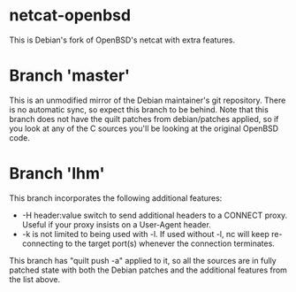 netcat-openbsd
==============

This is Debian's fork of OpenBSD's netcat with extra features.

Branch 'master'
===============

This is an unmodified mirror of the Debian maintainer's git repository. There is no automatic sync, so expect this branch to be behind.
Note that this branch does not have the quilt patches from debian/patches applied, so if you look at any of the C sources you'll be
looking at the original OpenBSD code.

Branch 'lhm'
===============

This branch incorporates the following additional features:

* -H header:value switch to send additional headers to a CONNECT proxy. Useful if your proxy insists on a User-Agent header.
* -k is not limited to being used with -l. If used without -l, nc will keep re-connecting to the target port(s) whenever the connection terminates.

This branch has "quilt push -a" applied to it, so all the sources are in fully patched state with both the Debian patches
and the additional features from the list above.
